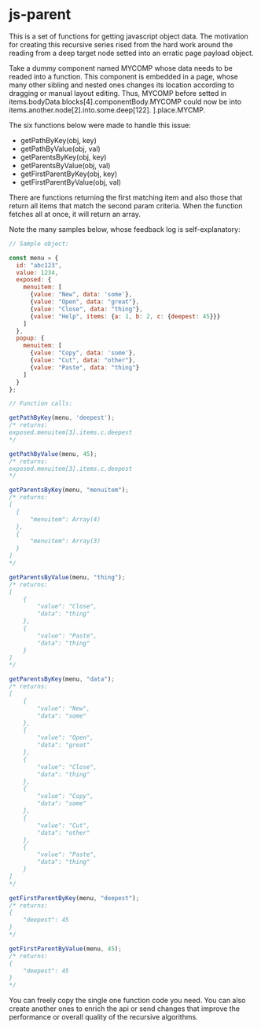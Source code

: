 # js-parent

This is a set of functions for getting javascript object data. The motivation for creating this recursive series rised from the hard work around the reading from a deep target node setted into an erratic page payload object.

Take a dummy component named MYCOMP whose data needs to be readed into a function. This component is embedded in a page, whose many other sibling and nested ones changes its location according to dragging or manual layout editing. Thus, MYCOMP before setted in items.bodyData.blocks[4].componentBody.MYCOMP could now be into items.another.node[2].into.some.deep[122]. ].place.MYCMP.

The six functions below were made to handle this issue:

- getPathByKey(obj, key)
- getPathByValue(obj, val)
- getParentsByKey(obj, key)
- getParentsByValue(obj, val)
- getFirstParentByKey(obj, key)
- getFirstParentByValue(obj, val)

There are functions returning the first matching item and also those that return all items that match the second param criteria. When the function fetches all at once, it will return an array.

Note the many samples below, whose feedback log is self-explanatory:

```javascript
// Sample object:

const menu = {
  id: "abc123",
  value: 1234,
  exposed: {
    menuitem: [
      {value: "New", data: 'some'},
      {value: "Open", data: "great"},
      {value: "Close", data: "thing"},
      {value: "Help", items: {a: 1, b: 2, c: {deepest: 45}}}
    ]
  },
  popup: {
    menuitem: [
      {value: "Copy", data: 'some'},
      {value: "Cut", data: "other"},
      {value: "Paste", data: "thing"}
    ]
  }
};

// Function calls:

getPathByKey(menu, 'deepest');
/* returns:
exposed.menuitem[3].items.c.deepest
*/

getPathByValue(menu, 45);
/* returns:
exposed.menuitem[3].items.c.deepest
*/

getParentsByKey(menu, "menuitem");
/* returns:
[
  {
      "menuitem": Array(4)
  },
  {
      "menuitem": Array(3)
  }
]
*/

getParentsByValue(menu, "thing");
/* returns:
[
    {
        "value": "Close",
        "data": "thing"
    },
    {
        "value": "Paste",
        "data": "thing"
    }
]
*/

getParentsByKey(menu, "data");
/* returns:
[
    {
        "value": "New",
        "data": "some"
    },
    {
        "value": "Open",
        "data": "great"
    },
    {
        "value": "Close",
        "data": "thing"
    },
    {
        "value": "Copy",
        "data": "some"
    },
    {
        "value": "Cut",
        "data": "other"
    },
    {
        "value": "Paste",
        "data": "thing"
    }
]
*/

getFirstParentByKey(menu, "deepest");
/* returns:
{
    "deepest": 45
}
*/

getFirstParentByValue(menu, 45);
/* returns:
{
    "deepest": 45
}
*/
```

You can freely copy the single one function code you need. You can also create another ones to enrich the api or send changes that improve the performance or overall quality of the recursive algorithms.
